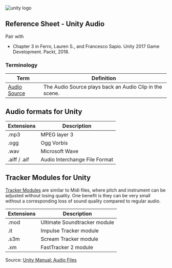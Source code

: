 

![unity logo](https://raw.githubusercontent.com/omundy/dig250-game-development/master/reference-sheets/images/unity-logo-293w.png)

## Reference Sheet - Unity Audio 

Pair with
* Chapter 3 in Ferro, Lauren S., and Francesco Sapio. Unity 2017 Game Development. Packt, 2018.


### Terminology

Term | Definition
--- | ---
[Audio Source](https://docs.unity3d.com/Manual/class-AudioSource.html) | The Audio Source plays back an Audio Clip in the scene.





## Audio formats for Unity

Extensions | Description
--- |  ---
.mp3 | MPEG layer 3
.ogg | Ogg Vorbis	
.wav | Microsoft Wave	
.aiff / .aif | Audio Interchange File Format

## Tracker Modules for Unity

[Tracker Modules](https://docs.unity3d.com/Manual/TrackerModules.html) are similar to Midi files, where pitch and instrument can be adjusted without losing quality. One benefit is they can be very small without a corresponding loss of sound quality compared to regular audio.

Extensions | Description
--- |  ---
.mod | Ultimate Soundtracker module	
.it | Impulse Tracker module	
.s3m | Scream Tracker module	
.xm | FastTracker 2 module	

Source: [Unity Manual: Audio Files](https://docs.unity3d.com/Manual/AudioFiles.html)

